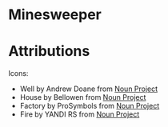 # Minesweeper




# Attributions
Icons: 
* Well by Andrew Doane from <a href="https://thenounproject.com/browse/icons/term/well/" target="_blank" title="Well Icons">Noun Project</a>
* House by Bellowen from <a href="https://thenounproject.com/browse/icons/term/house/" target="_blank" title="House Icons">Noun Project</a>
* Factory by ProSymbols from <a href="https://thenounproject.com/browse/icons/term/factory/" target="_blank" title="Factory Icons">Noun Project</a>
* Fire by YANDI RS from <a href="https://thenounproject.com/browse/icons/term/fire/" target="_blank" title="Fire Icons">Noun Project</a>